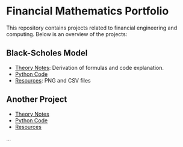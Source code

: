 # Financial Mathematics Portfolio

This repository contains projects related to financial engineering and computing. Below is an overview of the projects:

## Black-Scholes Model
* [Theory Notes](./Black-Scholes%20Model/theory_notes.md): Derivation of formulas and code explanation.
* [Python Code](./Black-Scholes%20Model/black_scholes.py)
* [Resources](./Black-Scholes%20Model/resources): PNG and CSV files

## Another Project
* [Theory Notes](./Another%20Project/theory_notes.md)
* [Python Code](./Another%20Project/code.py)
* [Resources](./Another%20Project/resources)

...

